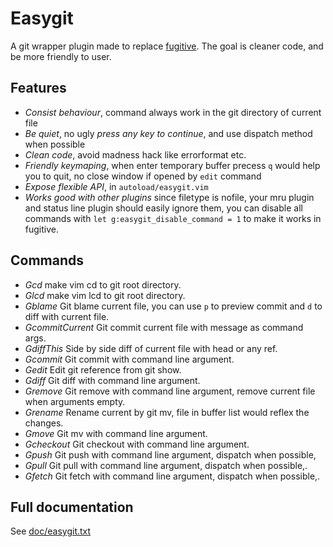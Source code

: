 # Easygit

A git wrapper plugin made to replace [fugitive](https://github.com/tpope/vim-fugitive).
The goal is cleaner code, and be more friendly to user.

## Features

* *Consist behaviour*, command always work in the git directory of current file
* *Be quiet*, no ugly *press any key to continue*, and use dispatch method when
  possible
* *Clean code*, avoid madness hack like errorformat etc.
* *Friendly keymaping*, when enter temporary buffer precess `q` would help you to
  quit, no close window if opened by `edit` command
* *Expose flexible API*, in `autoload/easygit.vim`
* *Works good with other plugins* since filetype is nofile, your mru plugin and
  status line plugin should easily ignore them, you can disable all commands
  with `let g:easygit_disable_command = 1` to make it works in fugitive.

## Commands

* *Gcd*             make vim cd to git root directory.
* *Glcd*            make vim lcd to git root directory.
* *Gblame*          Git blame current file, you can use `p` to preview commit and `d`
to diff with current file.
* *GcommitCurrent*  Git commit current file with message as command args.
* *GdiffThis*       Side by side diff of current file with head or any ref.
* *Gcommit*         Git commit with command line argument.
* *Gedit*           Edit git reference from git show.
* *Gdiff*           Git diff with command line argument.
* *Gremove*         Git remove with command line argument, remove current file
when arguments empty.
* *Grename*         Rename current by git mv, file in buffer list would reflex
  the changes.
* *Gmove*           Git mv with command line argument.
* *Gcheckout*       Git checkout with command line argument.
* *Gpush*           Git push with command line argument, dispatch when possible,
* *Gpull*           Git pull with command line argument, dispatch when possible,.
* *Gfetch*          Git fetch with command line argument, dispatch when possible,.

## Full documentation

See [doc/easygit.txt](https://github.com/chemzqm/vim-easygit/blob/master/doc/easygit.txt)
